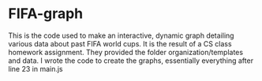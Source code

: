 # FIFA-graph

This is the code used to make an interactive, dynamic graph detailing various data about past FIFA world cups. It is the result of a CS class homework assignment. They provided the folder organization/templates and data. I wrote the code to create the graphs, essentially everything after line 23 in main.js
